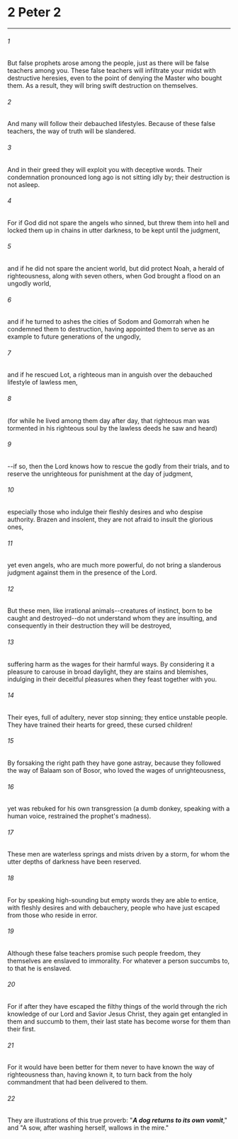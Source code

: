 # 2 Peter 2
***



###### 1 
But false prophets arose among the people, just as there will be false teachers among you. These false teachers will infiltrate your midst with destructive heresies, even to the point of denying the Master who bought them. As a result, they will bring swift destruction on themselves. 

###### 2 
And many will follow their debauched lifestyles. Because of these false teachers, the way of truth will be slandered. 

###### 3 
And in their greed they will exploit you with deceptive words. Their condemnation pronounced long ago is not sitting idly by; their destruction is not asleep. 

###### 4 
For if God did not spare the angels who sinned, but threw them into hell and locked them up in chains in utter darkness, to be kept until the judgment, 

###### 5 
and if he did not spare the ancient world, but did protect Noah, a herald of righteousness, along with seven others, when God brought a flood on an ungodly world, 

###### 6 
and if he turned to ashes the cities of Sodom and Gomorrah when he condemned them to destruction, having appointed them to serve as an example to future generations of the ungodly, 

###### 7 
and if he rescued Lot, a righteous man in anguish over the debauched lifestyle of lawless men, 

###### 8 
(for while he lived among them day after day, that righteous man was tormented in his righteous soul by the lawless deeds he saw and heard) 

###### 9 
--if so, then the Lord knows how to rescue the godly from their trials, and to reserve the unrighteous for punishment at the day of judgment, 

###### 10 
especially those who indulge their fleshly desires and who despise authority. Brazen and insolent, they are not afraid to insult the glorious ones, 

###### 11 
yet even angels, who are much more powerful, do not bring a slanderous judgment against them in the presence of the Lord. 

###### 12 
But these men, like irrational animals--creatures of instinct, born to be caught and destroyed--do not understand whom they are insulting, and consequently in their destruction they will be destroyed, 

###### 13 
suffering harm as the wages for their harmful ways. By considering it a pleasure to carouse in broad daylight, they are stains and blemishes, indulging in their deceitful pleasures when they feast together with you. 

###### 14 
Their eyes, full of adultery, never stop sinning; they entice unstable people. They have trained their hearts for greed, these cursed children! 

###### 15 
By forsaking the right path they have gone astray, because they followed the way of Balaam son of Bosor, who loved the wages of unrighteousness, 

###### 16 
yet was rebuked for his own transgression (a dumb donkey, speaking with a human voice, restrained the prophet's madness). 

###### 17 
These men are waterless springs and mists driven by a storm, for whom the utter depths of darkness have been reserved. 

###### 18 
For by speaking high-sounding but empty words they are able to entice, with fleshly desires and with debauchery, people who have just escaped from those who reside in error. 

###### 19 
Although these false teachers promise such people freedom, they themselves are enslaved to immorality. For whatever a person succumbs to, to that he is enslaved. 

###### 20 
For if after they have escaped the filthy things of the world through the rich knowledge of our Lord and Savior Jesus Christ, they again get entangled in them and succumb to them, their last state has become worse for them than their first. 

###### 21 
For it would have been better for them never to have known the way of righteousness than, having known it, to turn back from the holy commandment that had been delivered to them. 

###### 22 
They are illustrations of this true proverb: "**_A dog returns to its own vomit_**," and "A sow, after washing herself, wallows in the mire."
